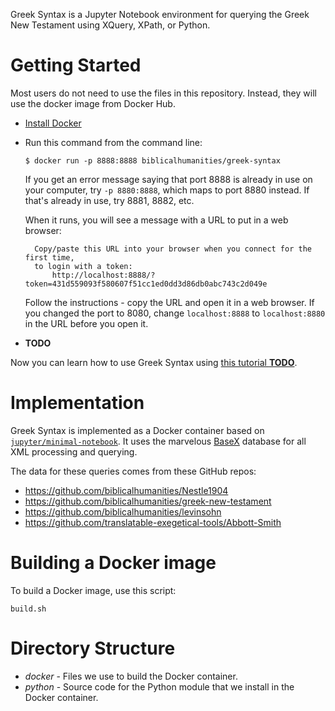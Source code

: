 Greek Syntax is a Jupyter Notebook environment for querying the Greek New Testament using XQuery, XPath, or Python.

# Getting Started

Most users do not need to use the files in this repository.  Instead, they will use the docker image from Docker Hub.

- [Install Docker](https://docs.docker.com/install/)
- Run this command from the command line:
  ```
  $ docker run -p 8888:8888 biblicalhumanities/greek-syntax
  ```
  If you get an error message saying that port 8888 is already in use on your computer, try `-p 8880:8888`, which maps to port 8880 instead. If that's already in use, try 8881, 8882, etc.

  When it runs, you will see a message with a URL to put in a web browser:

  ```
    Copy/paste this URL into your browser when you connect for the first time,
    to login with a token:
        http://localhost:8888/?token=431d559093f580607f51cc1ed0dd3d86db0abc743c2d049e
  ```

  Follow the instructions - copy the URL and open it in a web browser. If you changed the port to 8080, change `localhost:8888` to `localhost:8880` in the URL before you open it.
- **TODO**

Now you can learn how to use Greek Syntax using [this tutorial **TODO**]().

# Implementation

Greek Syntax is implemented as a Docker container based on [`jupyter/minimal-notebook`](https://github.com/jupyter/docker-stacks/tree/master/minimal-notebook). It uses the marvelous [BaseX](basex.org) database for all XML processing and querying.

The data for these queries comes from these GitHub repos:

- https://github.com/biblicalhumanities/Nestle1904
- https://github.com/biblicalhumanities/greek-new-testament
- https://github.com/biblicalhumanities/levinsohn
- https://github.com/translatable-exegetical-tools/Abbott-Smith

# Building a Docker image

To build a Docker image, use this script:

`build.sh`

# Directory Structure

- *docker* - Files we use to build the Docker container.
- *python* - Source code for the Python module that we install in the Docker container.
